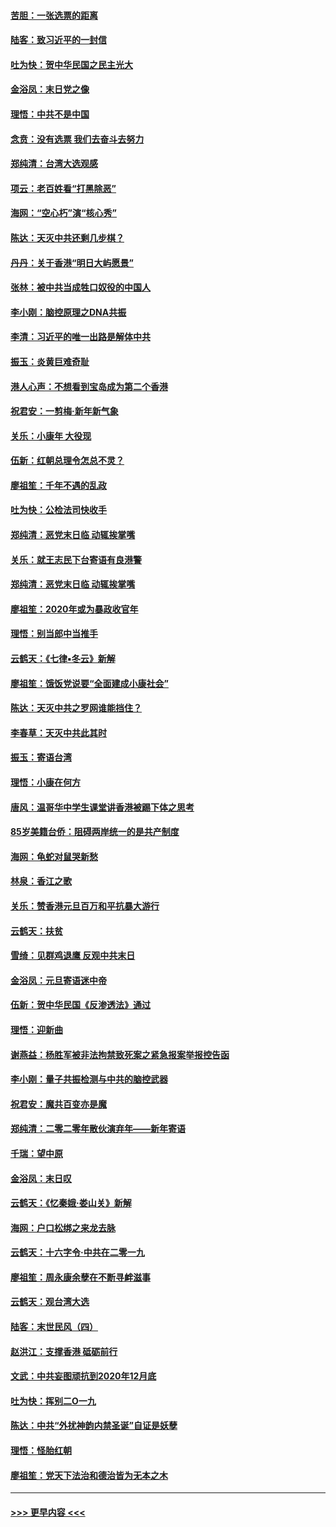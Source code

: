 #### [苦胆：一张选票的距离](../pages/nsc993/n11788914.md?t=01131355) 
#### [陆客：致习近平的一封信](../pages/nsc993/n11788867.md?t=01131355) 
#### [吐为快：贺中华民国之民主光大](../pages/nsc993/n11788618.md?t=01131355) 
#### [金浴凤：末日党之像](../pages/nsc993/n11787475.md?t=01131355) 
#### [理悟：中共不是中国](../pages/nsc993/n11787463.md?t=01131355) 
#### [念贲：没有选票  我们去奋斗去努力](../pages/nsc993/n11787398.md?t=01131355) 
#### [郑纯清：台湾大选观感](../pages/nsc993/n11786210.md?t=01131355) 
#### [项云：老百姓看“打黑除恶”](../pages/nsc993/n11785398.md?t=01131355) 
#### [海网：“空心朽”演“核心秀”](../pages/nsc993/n11783874.md?t=01131355) 
#### [陈达：天灭中共还剩几步棋？](../pages/nsc993/n11783719.md?t=01131355) 
#### [丹丹：关于香港“明日大屿愿景”](../pages/nsc993/n11783273.md?t=01131355) 
#### [张林：被中共当成牲口奴役的中国人](../pages/nsc993/n11782397.md?t=01131355) 
#### [李小刚：脑控原理之DNA共振](../pages/nsc993/n11780962.md?t=01131355) 
#### [李清：习近平的唯一出路是解体中共](../pages/nsc993/n11780866.md?t=01131355) 
#### [振玉：炎黄巨难奇耻](../pages/nsc993/n11779632.md?t=01131355) 
#### [港人心声：不想看到宝岛成为第二个香港](../pages/nsc993/n11778817.md?t=01131355) 
#### [祝君安：一剪梅‧新年新气象](../pages/nsc993/n11776340.md?t=01131355) 
#### [关乐：小康年 大役现](../pages/nsc993/n11774213.md?t=01131355) 
#### [伍新：红朝总理令怎总不灵？](../pages/nsc993/n11770813.md?t=01131355) 
#### [廖祖笙：千年不遇的乱政](../pages/nsc993/n11770373.md?t=01131355) 
#### [吐为快：公检法司快收手](../pages/nsc993/n11770359.md?t=01131355) 
#### [郑纯清：恶党末日临 动辄挨掌嘴](../pages/nsc993/n11769912.md?t=01131355) 
#### [关乐：就王志民下台寄语有良港警](../pages/nsc993/n11769903.md?t=01131355) 
#### [郑纯清：恶党末日临 动辄挨掌嘴](../pages/nsc993/n11769356.md?t=01131355) 
#### [廖祖笙：2020年或为暴政收官年](../pages/nsc993/n11768216.md?t=01131355) 
#### [理悟：别当郎中当推手](../pages/nsc993/n11768243.md?t=01131355) 
#### [云鹤天：《七律▪冬云》新解](../pages/nsc993/n11768204.md?t=01131355) 
#### [廖祖笙：饿饭党说要“全面建成小康社会”](../pages/nsc993/n11767482.md?t=01131355) 
#### [陈达：天灭中共之罗网谁能挡住？](../pages/nsc993/n11767465.md?t=01131355) 
#### [李春草：天灭中共此其时](../pages/nsc993/n11767452.md?t=01131355) 
#### [振玉：寄语台湾](../pages/nsc993/n11767432.md?t=01131355) 
#### [理悟：小康在何方](../pages/nsc993/n11767394.md?t=01131355) 
#### [唐风：温哥华中学生课堂讲香港被踢下体之思考](../pages/nsc993/n11766848.md?t=01131355) 
#### [85岁美籍台侨：阻碍两岸统一的是共产制度](../pages/nsc993/n11765043.md?t=01131355) 
#### [海网：龟蛇对鼠哭新愁](../pages/nsc993/n11764895.md?t=01131355) 
#### [林泉：香江之歌](../pages/nsc993/n11764415.md?t=01131355) 
#### [关乐：赞香港元旦百万和平抗暴大游行](../pages/nsc993/n11764382.md?t=01131355) 
#### [云鹤天：扶贫](../pages/nsc993/n11764245.md?t=01131355) 
#### [雪绮：见群鸡退鹰  反观中共末日](../pages/nsc993/n11762112.md?t=01131355) 
#### [金浴凤：元旦寄语迷中帝](../pages/nsc993/n11761788.md?t=01131355) 
#### [伍新：贺中华民国《反渗透法》通过](../pages/nsc993/n11761994.md?t=01131355) 
#### [理悟：迎新曲](../pages/nsc993/n11761152.md?t=01131355) 
#### [谢燕益：杨胜军被非法拘禁致死案之紧急报案举报控告函](../pages/nsc993/n11756134.md?t=01131355) 
#### [李小刚：量子共振检测与中共的脑控武器](../pages/nsc993/n11754518.md?t=01131355) 
#### [祝君安：魔共百变亦是魔](../pages/nsc993/n11754469.md?t=01131355) 
#### [郑纯清：二零二零年散伙演弃年——新年寄语](../pages/nsc993/n11754195.md?t=01131355) 
#### [千瑞：望中原](../pages/nsc993/n11754159.md?t=01131355) 
#### [金浴凤：末日叹](../pages/nsc993/n11752359.md?t=01131355) 
#### [云鹤天：《忆秦娥‧娄山关》新解](../pages/nsc993/n11752348.md?t=01131355) 
#### [海网：户口松绑之来龙去脉](../pages/nsc993/n11752328.md?t=01131355) 
#### [云鹤天：十六字令‧中共在二零一九](../pages/nsc993/n11752305.md?t=01131355) 
#### [廖祖笙：周永康余孽在不断寻衅滋事](../pages/nsc993/n11751013.md?t=01131355) 
#### [云鹤天：观台湾大选](../pages/nsc993/n11751007.md?t=01131355) 
#### [陆客：末世民风（四）](../pages/nsc993/n11749203.md?t=01131355) 
#### [赵洪江：支撑香港 砥砺前行](../pages/nsc993/n11748482.md?t=01131355) 
#### [文武：中共妄图顽抗到2020年12月底](../pages/nsc993/n11748446.md?t=01131355) 
#### [吐为快：挥别二O一九](../pages/nsc993/n11748411.md?t=01131355) 
#### [陈达：中共“外扰神韵内禁圣诞”自证是妖孽](../pages/nsc993/n11748226.md?t=01131355) 
#### [理悟：怪胎红朝](../pages/nsc993/n11748206.md?t=01131355) 
#### [廖祖笙：党天下法治和德治皆为无本之木](../pages/nsc993/n11748135.md?t=01131355) 

----
#### [ >>> 更早内容 <<< ](../indexes/nsc993-earlier.md)
